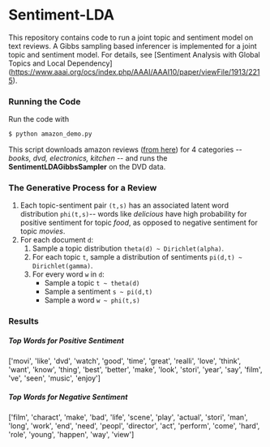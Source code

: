 # Sentiment-LDA
This repository contains code to run a joint topic and sentiment model on text reviews. A Gibbs sampling based inferencer is implemented 
for a joint topic and sentiment model. 
For details, see [Sentiment Analysis with Global Topics and Local Dependency]
(https://www.aaai.org/ocs/index.php/AAAI/AAAI10/paper/viewFile/1913/2215).

### Running the Code
Run the code with
```sh
$ python amazon_demo.py
```
This script downloads amazon reviews ([from here](https://www.cs.jhu.edu/~mdredze/datasets/sentiment/index2.html)) for 4 categories
-- *books, dvd, electronics, kitchen* -- and runs the **SentimentLDAGibbsSampler** on the DVD data.

### The Generative Process for a Review
1. Each topic-sentiment pair `(t,s)` has an associated latent word distribution `phi(t,s)`-- words like *delicious* have high probability for positive sentiment for topic *food*, as opposed to negative sentiment for topic *movies*.
2. For each document `d`:
    1. Sample a topic distribution `theta(d) ~ Dirichlet(alpha)`.
    2. For each topic `t`, sample a distribution of sentiments `pi(d,t) ~ Dirichlet(gamma)`.
    3. For every word `w` in `d`:
        -  Sample a topic `t ~ theta(d)`
        -  Sample a sentiment `s ~ pi(d,t)`
        -  Sample a word `w ~ phi(t,s)`

### Results

##### Top Words for Positive Sentiment 
['movi', 'like', 'dvd', 'watch', 'good', 'time', 'great', 'realli', 'love', 'think', 'want', 'know', 'thing', 'best', 'better', 'make', 'look', 'stori', 'year', 'say', 'film', 've', 'seen', 'music', 'enjoy']
##### Top Words for Negative Sentiment 
['film', 'charact', 'make', 'bad', 'life', 'scene', 'play', 'actual', 'stori', 'man', 'long', 'work', 'end', 'need', 'peopl', 'director', 'act', 'perform', 'come', 'hard', 'role', 'young', 'happen', 'way', 'view']




